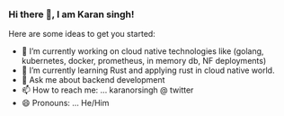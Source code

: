 ### Hi there 👋, I am Karan singh!

Here are some ideas to get you started:

- 🔭 I’m currently working on cloud native technologies like (golang, kubernetes, docker, prometheus, in memory db, NF deployments)
- 🌱 I’m currently learning Rust and applying rust in cloud native world.
- 💬 Ask me about backend development
- 📫 How to reach me: ... karanorsingh @ twitter
- 😄 Pronouns: ... He/Him

